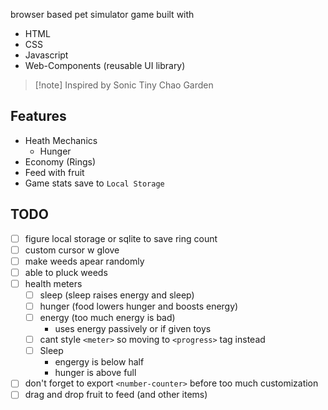 browser based pet simulator game built with

- HTML
- CSS
- Javascript
- Web-Components (reusable UI library)

> [!note] Inspired by Sonic Tiny Chao Garden

## Features

- Heath Mechanics
  - Hunger
- Economy (Rings)
- Feed with fruit
- Game stats save to `Local Storage`

## TODO

- [ ] figure local storage or sqlite to save ring count
- [ ] custom cursor w glove
- [ ] make weeds apear randomly
- [ ] able to pluck weeds
- [ ] health meters
  - [ ] sleep (sleep raises energy and sleep)
  - [ ] hunger (food lowers hunger and boosts energy)
  - [ ] energy (too much energy is bad)
    - uses energy passively or if given toys
  - [ ] cant style `<meter>` so moving to `<progress>` tag instead
  - [ ] Sleep
    - engergy is below half
    - hunger is above full
- [ ] don't forget to export `<number-counter>` before too much customization
- [ ] drag and drop fruit to feed (and other items)
